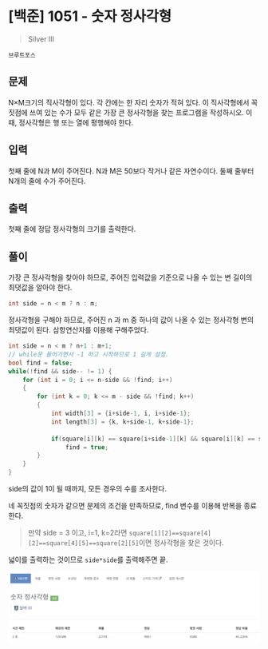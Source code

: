 # [백준] 1051 - 숫자 정사각형
> Silver III

```브루트포스```

## 문제
N×M크기의 직사각형이 있다. 각 칸에는 한 자리 숫자가 적혀 있다. 이 직사각형에서 꼭짓점에 쓰여 있는 수가 모두 같은 가장 큰 정사각형을 찾는 프로그램을 작성하시오. 이때, 정사각형은 행 또는 열에 평행해야 한다.

## 입력
첫째 줄에 N과 M이 주어진다. N과 M은 50보다 작거나 같은 자연수이다. 둘째 줄부터 N개의 줄에 수가 주어진다.

## 출력
첫째 줄에 정답 정사각형의 크기를 출력한다.

## 풀이

가장 큰 정사각형을 찾아야 하므로, 주어진 입력값을 기준으로 나올 수 있는 변 길이의 최댓값을 알아야 한다.

```C
int side = n < m ? n : m;
```

정사각형을 구해야 하므로, 주어진 n 과 m 중 하나의 값이 나올 수 있는 정사각형 변의 최댓값이 된다. 삼항연산자를 이용해 구해주었다.

```C
int side = n < m ? n+1 : m+1;
// while문 들어가면서 -1 하고 시작하므로 1 길게 설정.
bool find = false;
while(!find && side-- != 1) {
    for (int i = 0; i <= n-side && !find; i++)
    {
        for (int k = 0; k <= m - side && !find; k++)
        {
            int width[3] = {i+side-1, i, i+side-1};
            int length[3] = {k, k+side-1, k+side-1};

            if(square[i][k] == square[i+side-1][k] && square[i][k] == square[i][k+side-1] && square[i][k] == square[i+side-1][k+side-1])
                find = true;
        }
    }
}
```

side의 값이 1이 될 때까지, 모든 경우의 수를 조사한다.

네 꼭짓점의 숫자가 같으면 문제의 조건을 만족하므로, find 변수를 이용해 반복을 종료한다.

> 만약 side = 3 이고, i=1, k=2라면 ```square[1][2]==square[4][2]==square[4][5]==square[2][5]```이면 정사각형을 찾은 것이다.

넓이를 출력하는 것이므로 ```side*side```를 출력해주면 끝.

![alt text](image.png)